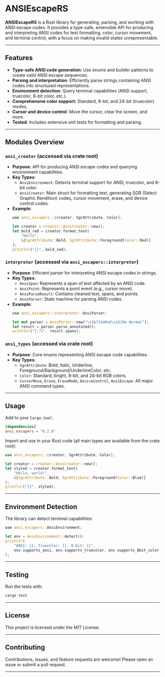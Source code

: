 # ANSIEscapeRS

**ANSIEscapeRS** is a Rust library for generating, parsing, and working with ANSI escape codes. It provides a type-safe, extensible API for producing and interpreting ANSI codes for text formatting, color, cursor movement, and terminal control, with a focus on making invalid states unrepresentable.

---

## Features

- **Type-safe ANSI code generation**: Use enums and builder patterns to create valid ANSI escape sequences.
- **Parsing and interpretation**: Efficiently parse strings containing ANSI codes into structured representations.
- **Environment detection**: Query terminal capabilities (ANSI support, truecolor, 8-bit color, etc.).
- **Comprehensive color support**: Standard, 8-bit, and 24-bit (truecolor) modes.
- **Cursor and device control**: Move the cursor, clear the screen, and more.
- **Tested**: Includes extensive unit tests for formatting and parsing.

---

## Modules Overview

### `ansi_creator` (accessed via crate root)

- **Purpose**: API for producing ANSI escape codes and querying environment capabilities.
- **Key Types**:
  - `AnsiEnvironment`: Detects terminal support for ANSI, truecolor, and 8-bit color.
  - `AnsiCreator`: Main struct for formatting text, generating SGR (Select Graphic Rendition) codes, cursor movement, erase, and device control codes.
- **Example**:
    ```rust
    use ansi_escapers::{creator, SgrAttribute, Color};

    let creator = creator::AnsiCreator::new();
    let bold_red = creator.format_text(
        "Hello",
        &[SgrAttribute::Bold, SgrAttribute::Foreground(Color::Red)]
    );
    println!("{}", bold_red);
    ```

### `interpreter` (accessed via `ansi_escapers::interpreter`)

- **Purpose**: Efficient parser for interpreting ANSI escape codes in strings.
- **Key Types**:
  - `AnsiSpan`: Represents a span of text affected by an ANSI code.
  - `AnsiPoint`: Represents a point event (e.g., cursor move).
  - `AnsiParseResult`: Contains cleaned text, spans, and points.
  - `AnsiParser`: State machine for parsing ANSI codes.
- **Example**:
    ```rust
    use ansi_escapers::interpreter::AnsiParser;

    let mut parser = AnsiParser::new("\x1b[31mRed\x1b[0m Normal");
    let result = parser.parse_annotated();
    println!("{:?}", result.spans);
    ```

### `ansi_types` (accessed via crate root)

- **Purpose**: Core enums representing ANSI escape code capabilities.
- **Key Types**:
  - `SgrAttribute`: Bold, Italic, Underline, Foreground/Background/UnderlineColor, etc.
  - `Color`: Standard, bright, 8-bit, and 24-bit RGB colors.
  - `CursorMove`, `Erase`, `EraseMode`, `DeviceControl`, `AnsiEscape`: All major ANSI command types.

---

## Usage

Add to your `Cargo.toml`:

```toml
[dependencies]
ansi_escapers = "0.2.0"
```

Import and use in your Rust code (all main types are available from the crate root):

```rust
use ansi_escapers::{creator, SgrAttribute, Color};

let creator = creator::AnsiCreator::new();
let styled = creator.format_text(
    "Hello, world!",
    &[SgrAttribute::Bold, SgrAttribute::Foreground(Color::Blue)]
);
println!("{}", styled);
```

---

## Environment Detection

The library can detect terminal capabilities:

```rust
use ansi_escapers::AnsiEnvironment;

let env = AnsiEnvironment::detect();
println!(
    "ANSI: {}, Truecolor: {}, 8-bit: {}",
    env.supports_ansi, env.supports_truecolor, env.supports_8bit_color
);
```

---

## Testing

Run the tests with:

```sh
cargo test
```

---

## License

This project is licensed under the MIT License.

---

## Contributing

Contributions, issues, and feature requests are welcome! Please open an issue or submit a pull request.

---

